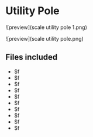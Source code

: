 ﻿# Utility Pole

![preview](scale utility pole 1.png)

![preview](scale utility pole.png)

## Files included

- $f
- $f
- $f
- $f
- $f
- $f
- $f
- $f
- $f
- $f

